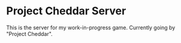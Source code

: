 # Project Cheddar Server
This is the server for my work-in-progress game. Currently going by "Project Cheddar".